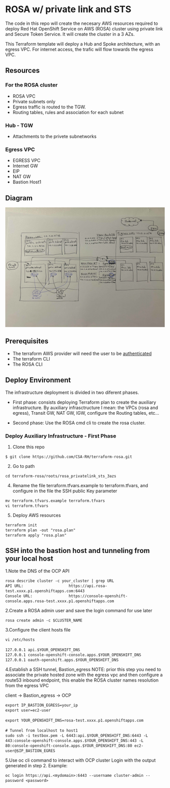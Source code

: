 # ROSA w/ private link and STS

The code in this repo will create the necesary AWS resources required to deploy Red Hat OpenShift Service on AWS (ROSA) cluster using private link and Secure Token Service.
It will create the cluster in a 3 AZs.

This Terraform template will deploy a Hub and Spoke architecture, with an egress VPC. For internet access, the trafic will flow towards the egress VPC.
## Resources

### For the ROSA cluster
 * ROSA VPC
 * Private subnets only
 * Egress traffic is routed to the TGW.
 * Routing tables, rules and association for each subnet
 
### Hub - TGW
 * Attachments to the privete subnetworks

### Egress VPC
 * EGRESS VPC
 * Internet GW
 * EIP
 * NAT GW
 * Bastion Host1

## Diagram

![Quick Drawing](./images/quick-drawing.jpg)


## Prerequisites

 * The terraform AWS provider will need the user to be [authenticated](https://registry.terraform.io/providers/hashicorp/aws/latest/docs#authentication-and-configuration)
 * The terraform CLI
 * The ROSA CLI

## Deploy Environment
The infrastructure deployment is divided in two diferent phases. 
 * First phase: consists deploying Terraform plan to create the auxiliary infrastructure. By auxiliary infrasctructure I mean: the VPCs (rosa and egress), Transit GW, NAT GW, IGW, configure the Routing tables, etc... 

 * Second phase: Use the ROSA cmd cli to create the rosa cluster.

### Deploy Auxiliary Infrastructure - First Phase
1. Clone this repo
```
$ git clone https://github.com/CSA-RH/terraform-rosa.git
```

2. Go to path
```
cd terraform-rosa/roots/rosa_privatelink_sts_3azs
```

4. Rename the file terraform.tfvars.example to terraform.tfvars, and configure in the file the SSH public Key parameter
```
mv terraform.tfvars.example terraform.tfvars
vi terraform.tfvars
```

5. Deploy AWS resources
```
terraform init
terraform plan -out "rosa.plan"
terraform apply "rosa.plan"
```

## SSH into the bastion host and tunneling from your local host

1.Note the DNS of the OCP API
```
rosa describe cluster -c your_cluster | grep URL
API URL:                    https://api.rosa-test.xxxx.p1.openshiftapps.com:6443
Console URL:                https://console-openshift-console.apps.rosa-test.xxxx.p1.openshiftapps.com
```

2.Create a ROSA admin user and save the login command for use later
```
rosa create admin -c $CLUSTER_NAME
```

3.Configure the client hosts file
```
vi /etc/hosts

127.0.0.1 api.$YOUR_OPENSHIFT_DNS
127.0.0.1 console-openshift-console.apps.$YOUR_OPENSHIFT_DNS
127.0.0.1 oauth-openshift.apps.$YOUR_OPENSHIFT_DNS
```

4.Establish a SSH tunnel, Bastion_egress 
NOTE: prior this step you need to associate the private hosted zone with the egress vpc and then configure a route53 inbound endpoint, this enable the ROSA cluster names resolution from the egress VPC

client  ->  Bastion_egress -> OCP
```
export IP_BASTION_EGRESS=your_ip
export user=ec2-user

export YOUR_OPENSHIFT_DNS=rosa-test.xxxx.p1.openshiftapps.com 

# Tunnel from localhost to host1
sudo ssh -i testbox.pem -L 6443:api.$YOUR_OPENSHIFT_DNS:6443 -L 443:console-openshift-console.apps.$YOUR_OPENSHIFT_DNS:443 -L 80:console-openshift-console.apps.$YOUR_OPENSHIFT_DNS:80 ec2-user@$IP_BASTION_EGRES
```

5.Use oc cli command to interact with OCP cluster
Login with the output generated in step 2.
Example:
```
oc login https://api.<mydomain>:6443 --username cluster-admin --password <password>
```
